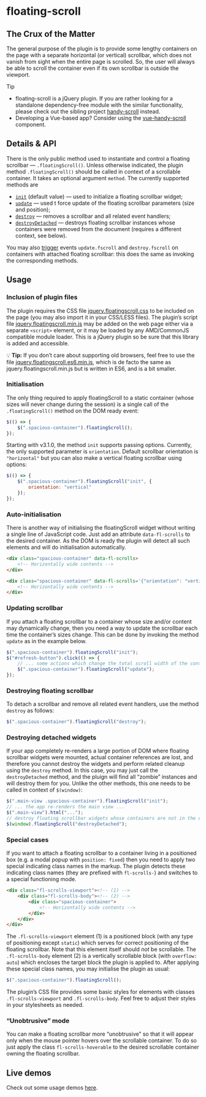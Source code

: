 # floating-scroll

## The Crux of the Matter

The general purpose of the plugin is to provide some lengthy containers on the page with a separate horizontal (or vertical) scrollbar, which does not vanish from sight when the entire page is scrolled. So, the user will always be able to scroll the container even if its own scrollbar is outside the viewport.

> [!TIP]
> * floating-scroll is a jQuery plugin. If you are rather looking for a standalone dependency-free module with the similar functionality, please check out the sibling project [handy-scroll](https://github.com/Amphiluke/handy-scroll) instead.
> * Developing a Vue-based app? Consider using the [vue-handy-scroll](https://github.com/Amphiluke/vue-handy-scroll) component.


## Details & API

There is the only public method used to instantiate and control a floating scrollbar — `.floatingScroll()`. Unless otherwise indicated, the plugin method `.floatingScroll()` should be called in context of a scrollable container. It takes an optional argument `method`. The currently supported methods are

* [`init`](#initialisation) (default value) — used to initialize a floating scrollbar widget;
* [`update`](#updating-scrollbar) — used t force update of the floating scrollbar parameters (size and position);
* [`destroy`](#destroying-floating-scrollbar) — removes a scrollbar and all related event handlers;
* [`destroyDetached`](#destroying-detached-widgets) — destroys floating scrollbar instances whose containers were removed from the document (requires a different context, see below).

You may also [trigger](https://api.jquery.com/trigger/) events `update.fscroll` and `destroy.fscroll` on containers with attached floating scrollbar: this does the same as invoking the corresponding methods.

## Usage

### Inclusion of plugin files

The plugin requires the CSS file [jquery.floatingscroll.css](dist/jquery.floatingscroll.css) to be included on the page (you may also import it in your CSS/LESS files). The plugin’s script file [jquery.floatingscroll.min.js](dist/jquery.floatingscroll.min.js) may be added on the web page either via a separate `<script>` element, or it may be loaded by any AMD/CommonJS compatible module loader. This is a jQuery plugin so be sure that this library is added and accessible.

:bulb: **Tip:** If you don’t care about supporting old browsers, feel free to use the file [jquery.floatingscroll.es6.min.js](dist/jquery.floatingscroll.es6.min.js), which is de facto the same as jquery.floatingscroll.min.js but is written in ES6, and is a bit smaller.

### Initialisation

The only thing required to apply floatingScroll to a static container (whose sizes will never change during the session) is a single call of the `.floatingScroll()` method on the DOM ready event:

```javascript
$(() => {
    $(".spacious-container").floatingScroll();
});
```

Starting with v3.1.0, the method `init` supports passing options. Currently, the only supported parameter is `orientation`. Default scrollbar orientation is `"horizontal"` but you can also make a vertical floating scrollbar using options:

```javascript
$(() => {
    $(".spacious-container").floatingScroll("init", {
        orientation: "vertical"
    });
});
```

### Auto-initialisation

There is another way of initialising the floatingScroll widget without writing a single line of JavaScript code. Just add an attribute `data-fl-scrolls` to the desired container. As the DOM is ready the plugin will detect all such elements and will do initialisation automatically.

```html
<div class="spacious-container" data-fl-scrolls>
    <!-- Horizontally wide contents -->
</div>

<div class="spacious-container" data-fl-scrolls='{"orientation": "vertical"}'>
    <!-- Horizontally wide contents -->
</div>
```

### Updating scrollbar

If you attach a floating scrollbar to a container whose size and/or content may dynamically change, then you need a way to update the scrollbar each time the container’s sizes change. This can be done by invoking the method `update` as in the example below.

```javascript
$(".spacious-container").floatingScroll("init");
$("#refresh-button").click(() => {
    // ... some actions which change the total scroll width of the container ...
    $(".spacious-container").floatingScroll("update");
});
```

### Destroying floating scrollbar

To detach a scrollbar and remove all related event handlers, use the method `destroy` as follows:

```javascript
$(".spacious-container").floatingScroll("destroy");
```

### Destroying detached widgets

If your app completely re-renders a large portion of DOM where floating scrollbar widgets were mounted, actual container references are lost, and therefore you cannot destroy the widgets and perform related cleanup using the `destroy` method. In this case, you may just call the `destroyDetached` method, and the pluign will find all “zombie” instances and will destroy them for you. Unlike the other methods, this one needs to be called in context of `$(window)`:

```javascript
$(".main-view .spacious-container").floatingScroll("init");
// ... the app re-renders the main view ...
$(".main-view").html("...");
// destroy floating scrollbar widgets whose containers are not in the document anymore
$(window).floatingScroll("destroyDetached");
```

### Special cases

If you want to attach a floating scrollbar to a container living in a positioned box (e.g. a modal popup with `position: fixed`) then you need to apply two special indicating class names in the markup. The plugin detects these indicating class names (they are prefixed with `fl-scrolls-`) and switches to a special functioning mode.

```html
<div class="fl-scrolls-viewport"><!-- (1) -->
    <div class="fl-scrolls-body"><!-- (2) -->
        <div class="spacious-container">
            <!-- Horizontally wide contents -->
        </div>
    </div>
</div>
```

The `.fl-scrolls-viewport` element (1) is a positioned block (with any type of positioning except `static`) which serves for correct positioning of the floating scrollbar. Note that this element itself should _not_ be scrollable. The `.fl-scrolls-body` element (2) is a vertically scrollable block (with `overflow: auto`) which encloses the target block the plugin is applied to. After applying these special class names, you may initialise the plugin as usual:

```javascript
$(".spacious-container").floatingScroll();
```

The plugin’s CSS file provides some basic styles for elements with classes `.fl-scrolls-viewport` and `.fl-scrolls-body`. Feel free to adjust their styles in your stylesheets as needed.

### “Unobtrusive” mode

You can make a floating scrollbar more “unobtrusive” so that it will appear only when the mouse pointer hovers over the scrollable container. To do so just apply the class `fl-scrolls-hoverable` to the desired scrollable container owning the floating scrollbar.

## Live demos

Check out some usage demos [here](https://amphiluke.github.io/floating-scroll/).
